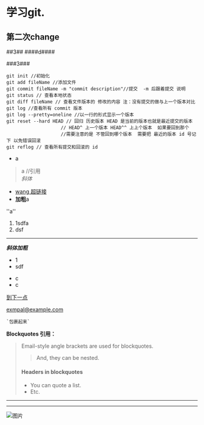 # 学习git. #
## 第二次change ##
##3##
####d####

###3###

    git init //初始化
    git add fileName //添加文件 
    git commit fileName -m "commit description"//提交  -m 后跟着提交 说明
    git status // 查看本地状态 
    git diff fileName // 查看文件版本的 修改的内容 注：没有提交的做与上一个版本对比
	git log //查看所有 commit 版本
	git log --pretty=oneline //以一行的形式显示一个版本
	git reset --hard HEAD // 回归 历史版本 HEAD 是当前的版本也就是最近提交的版本 
						// HEAD^ 上一个版本 HEAD^^ 上上个版本  如果要回到那个 
						//需要注意的是 不管回到哪个版本  需要把 最近的版本 id 号记下 以免错误回滚
	git reflog // 查看所有提交和回滚的 id



* a <br>
>a //引用 <br>
*斜体*


* [wang 超链接](http://www)<br>
* 
    **加粗**a


''a'' <br>
1. 1sdfa<br>
2. dsf

---
***斜体加粗***<br>
+ 1 <br>
+ sdf

- c
- c


[到下一点][3]

[3]: http://www.baidu.com

<exmpal@example.com>

`` `包裹起来` ``


<strong>Blockquotes 引用：</strong>
> Email-style angle brackets
> are used for blockquotes.
> > And, they can be nested.
> #### Headers in blockquotes
> * You can quote a list.
> * Etc.

***
* * * 






![图片](http://d.hiphotos.baidu.com/zhidao/pic/item/902397dda144ad345a0ed8b4d0a20cf431ad854b.jpg)<br>
